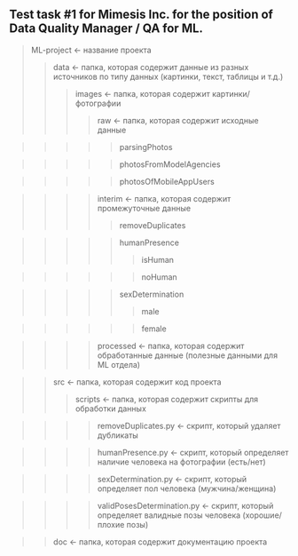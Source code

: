 ## Test task #1 for Mimesis Inc. for the position of Data Quality Manager / QA for ML.

>ML-project	<- название проекта
>>data		<- папка, которая содержит данные из разных источников по типу данных (картинки, текст, таблицы и т.д.)
>>>images		<- папка, которая содержит картинки/фотографии
>>>>raw				<- папка, которая содержит исходные данные

>>>>>parsingPhotos

>>>>>photosFromModelAgencies

>>>>>photosOfMobileAppUsers

>>>>interim			<- папка, которая содержит промежуточные данные
>>>>>removeDuplicates

>>>>>humanPresence
>>>>>>isHuman

>>>>>>noHuman

>>>>>sexDetermination
>>>>>>male

>>>>>>female

>>>>processed			<- папка, которая содержит обработанные данные (полезные данными для ML отдела)

>>src		<- папка, которая содержит код проекта
>>>scripts		<- папка, которая содержит скрипты для обработки данных

>>>>removeDuplicates.py		<- скрипт, который удаляет дубликаты

>>>>humanPresence.py		<- скрипт, который определяет наличие человека на фотографии (есть/нет)

>>>>sexDetermination.py		<- скрипт, который определяет пол человека (мужчина/женщина)

>>>>validPosesDetermination.py	<- скрипт, который определяет валидные позы человека (хорошие/плохие позы)

>>doc		<- папка, которая содержит документацию проекта


